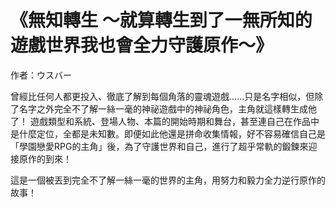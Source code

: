 # 《無知轉生 ～就算轉生到了一無所知的遊戲世界我也會全力守護原作～》

作者：ウスバー

曾經比任何人都更投入、徹底了解到每個角落的靈魂遊戲......只是名字相似，但除了名字之外完全不了解一絲一毫的神祕遊戲中的神祕角色，主角就這樣轉生成他了！
遊戲類型和系統、登場人物、本篇的開始時期和舞台，甚至連自己在作品中是什麼定位，全都是未知數。即便如此他還是拼命收集情報，好不容易確信自己是「學園戀愛RPG的主角」後，為了守護世界和自己，進行了超乎常軌的鍛鍊來迎接原作的到來！

這是一個被丟到完全不了解一絲一毫的世界的主角，用努力和毅力全力逆行原作的故事！
